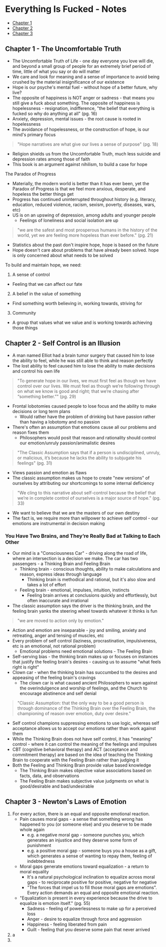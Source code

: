 
# Everything Is Fucked - Notes

* [Chapter 1](#chapter-1---the-uncomfortable-truth)
* [Chapter 2](#chapter-2---self-control-is-an-illusion)
* [Chapter 3](#chapter-3---newtons-laws-of-emotion)

## Chapter 1 - The Uncomfortable Truth
* The Uncomfortable Truth of Life - one day everyone you love will die, and beyond a small group of people for an extremely brief period of time, little of what you say or do will matter 
* We care and look for meaning and a sense of importance to avoid being crushed by the material insignificance of our existence 
* Hope is our psyche's mental fuel - without hope of a better future, why live?
* The opposite of happiness is NOT anger or sadness - that means you still give a fuck about something. The opposite of happiness is hopelessness - resignation, indifference, "the belief that everything is fucked so why do anything at all" (pg. 16)
* Anxiety, depression, mental issues - the root cause is rooted in hopelessness
* The avoidance of hopelessness, or the construction of hope, is our mind's primary focus
> "Hope narratives are what give our lives a sense of purpose" (pg. 18)
* Religion shields us from the Uncomfortable Truth, much less suicide and depression rates among those of faith 
* This book is an argument against nihilism, to build a case for hope

The Paradox of Progress
* Materially, the modern world is better than it has ever been, yet the Paradox of Progress is that we feel more anxious, desperate, and hopeless the better things get 
* Progress has continued uninterrupted throughout history (e.g. literacy, education, reduced violence, racism, sexism, poverty, diseases, wars, etc)
* US is on an upswing of depression, among adults and younger people
  * Feelings of loneliness and social isolation are up
> "we are the safest and most prosperous humans in the history of the world, yet we are feeling more hopeless than ever before." (pg. 21)
  * Statistics about the past don't inspire hope, hope is based on the future 
  * Hope doesn't care about problems that have already been solved. hope is only concerned about what needs to be solved

To build and maintain hope, we need:
 1. A sense of control
   - Feeling that we can affect our fate
 2. A belief in the value of something
  - Find something worth believing in, working towards, striving for
 3. Community
   - A group that values what we value and is working towards achieving those things 

## Chapter 2 - Self Control is an Illusion
* A man named Elliot had a brain tumor surgery that caused him to lose the ability to feel, while he was still able to think and reason perfectly
* The lost ability to feel caused him to lose the ability to make decisions and control his own life
> "To generate hope in our lives, we must first feel as though we have control over our lives. We must feel as though we’re following through on what we know is good and right; that we’re chasing after “something better.”" (pg. 29)
* Frontal lobotomies caused people to lose focus and the ability to make decisions or long term plans  
	* Would rather have the problem of drinking but have passion rather than having a lobotomy and no passion  
* There's often an assumption that emotions cause all our problems and reason fixes them  
	* Philosophers would posit that reason and rationality should control our emotion/unruly passion/animalistic desires  
> "The Classic Assumption says that if a person is undisciplined, unruly, or malicious, it’s because he lacks the ability to subjugate his feelings" (pg. 31)  
* Views passion and emotion as flaws  
* The classic assumption makes us hope to create "new versions" of ourselves by attributing our shortcomings to some internal deficiency  
> "We cling to this narrative about self-control because the belief that we’re in complete control of ourselves is a major source of hope." (pg. 33)  
* We want to believe that we are the masters of our own destiny  
* The fact is, we require more than willpower to achieve self control - our emotions are instrumental in decision making

### You Have Two Brains, and They’re Really Bad at Talking to Each Other  
* Our mind is a "Consciousness Car" - driving along the road of life, where an intersection is a decision we make. The car has two passengers - a Thinking Brain and Feeling Brain  
	* Thinking brain - conscious thoughts, ability to make calculations and reason, express ideas through language  
		* Thinking brain is methodical and rational, but it's also slow and takes a lot of effort  
	* Feeling brain - emotional, impulses, intuition, instincts  
		* Feeling brain arrives at conclusions quickly and effortlessly, but often inaccurate and irrational  
* The classic assumption says the driver is the thinking brain, and the feeling brain yanks the steering wheel towards whatever it thinks is fun  
> "we are moved to action only by emotion."  
* Action and emotion are inseparable - joy and smiling, anxiety and retreating, anger and tensing of muscles, etc  
* Every problem of self control (laziness, procrastination, impulsiveness, etc is an emotional, not rational problem)  
	* Emotional problems need emotional solutions - The Feeling Brain  
* Self-serving bias - the thinking brain makes up or focuses on instances that justify the feeling brain's desires - causing us to assume "what feels right is right"  
* Clown car - when the thinking brain has succumbed to the desires and appeasing of the feeling brain's cravings  
	* The clown car is what caused ancient Philosophers to warn against the overindulgence and worship of feelings, and the Church to encourage abstinence and self denial  
> "Classic Assumption: that the only way to be a good person is through dominance of the Thinking Brain over the Feeling Brain, the championing of reason over emotion, duty over desire."  
* Self control champions suppressing emotions to use logic, whereas self acceptance allows us to accept our emotions rather than work against them  
* While the Thinking Brain does not have self control, it has "meaning" control - where it can control the meaning of the feelings and impulses  
* CBT (cognitive behavioral therapy) and ACT (acceptance and commitment therapy) are based on the idea of teaching the Thinking Brain to cooperate with the Feeling Brain rather than judging it
* Both the Feeling and Thinking Brain provide value based knowledge
	* The Thinking Brain makes objective value associations based on facts, data, and observations
	* The Feeling Brain makes subjective value judgments on what is good/desirable and bad/undesirable

## Chapter 3 - Newton's Laws of Emotion
1. For every action, there is an equal and opposite emotional reaction.
	* Pain causes moral gaps - a sense that something wrong has happened to you (or someone else) and you deserve to be made whole again 
		* e.g. a negative moral gap - someone punches you, which generates an injustice and they deserve some form of punishment
		* e.g. a positive moral gap - someone buys you a house as a gift, which generates a sense of wanting to repay them, feeling of indebtedness
	* Moral gaps generate emotions toward equalization - a return to moral equality
		* It's a natural psychological inclination to equalize across moral gaps - to reciprocate positive for positive, negative for negative
		* "The forces that impel us to fill those moral gaps are emotions". Every action demands an equal and opposite emotional reaction.
	* "Equalization is present in every experience because the drive to equalize is emotion itself." (pg. 55)
		* Sadness - feeling of powerlessness to make up for a perceived loss
		* Anger - desire to equalize through force and aggression
		* Happiness - feeling liberated from pain
		* Guilt - feeling that you deserve some pain that never arrived
3. a
4. 